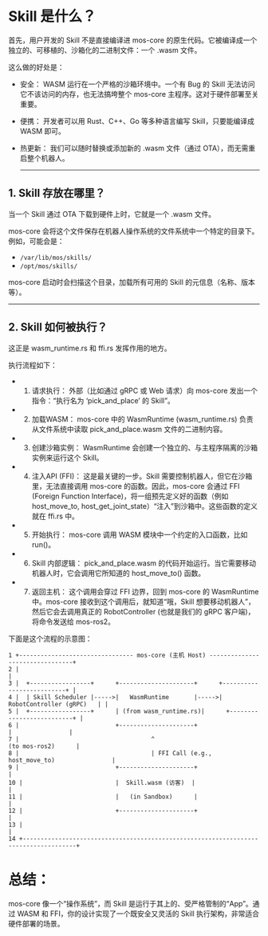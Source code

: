 # Skill 是什么？

首先，用户开发的 Skill 不是直接编译进 mos-core
的原生代码。它被编译成一个独立的、可移植的、沙箱化的二进制文件：一个 .wasm 文件。

这么做的好处是：
- 安全： WASM 运行在一个严格的沙箱环境中。一个有 Bug 的 Skill 无法访问它不该访问的内存，也无法搞垮整个 mos-core
  主程序。这对于硬件部署至关重要。
- 便携： 开发者可以用 Rust、C++、Go 等多种语言编写 Skill，只要能编译成 WASM 即可。
- 热更新： 我们可以随时替换或添加新的 .wasm 文件（通过 OTA），而无需重启整个机器人。

  ---

## 1. Skill 存放在哪里？

当一个 Skill 通过 OTA 下载到硬件上时，它就是一个 .wasm 文件。

mos-core 会将这个文件保存在机器人操作系统的文件系统中一个特定的目录下。例如，可能会是：
- `/var/lib/mos/skills/`
- `/opt/mos/skills/`

mos-core 启动时会扫描这个目录，加载所有可用的 Skill 的元信息（名称、版本等）。

  ---

## 2. Skill 如何被执行？

这正是 wasm_runtime.rs 和 ffi.rs 发挥作用的地方。

执行流程如下：

- 1. 请求执行： 外部（比如通过 gRPC 或 Web 请求）向 mos-core 发出一个指令：“执行名为 ‘pick_and_place’ 的 Skill”。

- 2. 加载WASM： mos-core 中的 WasmRuntime (wasm_runtime.rs) 负责从文件系统中读取 pick_and_place.wasm
   文件的二进制内容。

- 3. 创建沙箱实例： WasmRuntime 会创建一个独立的、与主程序隔离的沙箱实例来运行这个 Skill。

- 4. 注入API (FFI)： 这是最关键的一步。Skill 需要控制机器人，但它在沙箱里，无法直接调用 mos-core
   的函数。因此，mos-core 会通过 FFI (Foreign Function Interface)，将一组预先定义好的函数（例如 host_move_to,
   host_get_joint_state）“注入”到沙箱中。这些函数的定义就在 ffi.rs 中。

- 5. 开始执行： mos-core 调用 WASM 模块中一个约定的入口函数，比如 run()。

- 6. Skill 内部逻辑： pick_and_place.wasm 的代码开始运行。当它需要移动机器人时，它会调用它所知道的 host_move_to()
   函数。

- 7. 返回主机： 这个调用会穿过 FFI 边界，回到 mos-core 的 WasmRuntime 中。mos-core 接收到这个调用后，就知道“哦，Skill
   想要移动机器人”，然后它会去调用真正的 RobotController (也就是我们的 gRPC 客户端)，将命令发送给 mos-ros2。

下面是这个流程的示意图：

    1 +-------------------------------- mos-core (主机 Host) --------------------------------+
    2 |                                                                                     |
    3 |  +-----------------+      +---------------------+      +--------------------------+ |
    4 |  | Skill Scheduler |----->|   WasmRuntime       |----->| RobotController (gRPC)   | |
    5 |  +-----------------+      | (from wasm_runtime.rs)|      +--------------------------+ |
    6 |                           +---------------------+                 |                |
    7 |                                     ^                           (to mos-ros2)      |
    8 |                                     | FFI Call (e.g., host_move_to)                |
    9 |                           +---------------------+                                  |
    10 |                          |  Skill.wasm (访客)  |                                  |
    11 |                          |   (in Sandbox)      |                                  |
    12 |                          +---------------------+                                  |
    13 |                                                                                     |
    14 +-------------------------------------------------------------------------------------+

# 总结：

mos-core 像一个“操作系统”，而 Skill 是运行于其上的、受严格管制的“App”。通过 WASM 和
FFI，你的设计实现了一个既安全又灵活的 Skill 执行架构，非常适合硬件部署的场景。
